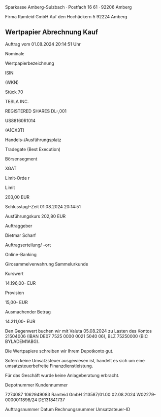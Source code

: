 <!-- image -->

Sparkasse Amberg-Sulzbach · Postfach 16 61 · 92206 Amberg

Firma Ramteid GmbH Auf den Hochäckern 5 92224 Amberg

## Wertpapier Abrechnung Kauf

Auftrag vom 01.08.2024 20:14:51 Uhr

Nominale

Wertpapierbezeichnung

ISIN

(WKN)

Stück 70

TESLA INC.

REGISTERED SHARES DL-,001

US88160R1014

(A1CX3T)

Handels-/Ausführungsplatz

Tradegate (Best Execution)

Börsensegment

XGAT

Limit-Orde r

Limit

203,00 EUR

Schlusstag/-Zeit 01.08.2024 20:14:51

Ausführungskurs 202,80 EUR

Auftraggeber

Dietmar Scharf

Auftragserteilung/ -ort

Online-Banking

Girosammelverwahrung Sammelurkunde

Kurswert

14.196,00- EUR

Provision

15,00- EUR

Ausmachender Betrag

14.211,00- EUR

Den Gegenwert buchen wir mit Valuta 05.08.2024 zu Lasten des Kontos 21504006 (IBAN DE07 7525 0000 0021 5040 06), BLZ 75250000 (BIC BYLADEM1ABG).

Die Wertpapiere schreiben wir Ihrem Depotkonto gut.

Sofern keine Umsatzsteuer ausgewiesen ist, handelt es sich um eine umsatzsteuerbefreite Finanzdienstleistung.

Für das Geschäft wurde keine Anlageberatung erbracht.

Depotnummer Kundennummer

7274087 1062949083 Ramteid GmbH 213587/01.00 02.08.2024 W02279-0000011898/24 DE131841737

Auftragsnummer Datum Rechnungsnummer Umsatzsteuer-ID
